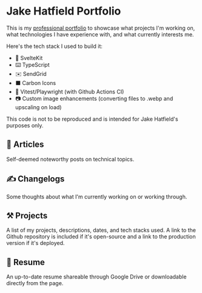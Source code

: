 # Jake Hatfield Portfolio

This is my [professional portfolio](https://jake-hatfield.com) to showcase what projects I'm working on, what technologies I have experience with, and what currently interests me.

Here's the tech stack I used to build it:

- 💖 SvelteKit
- ⌨️ TypeScript
- ✉️ SendGrid
- ⬛ Carbon Icons
- 🧪 Vitest/Playwright (with Github Actions CI)
- 📷 Custom image enhancements (converting files to .webp and upscaling on load)

This code is not to be reproduced and is intended for Jake Hatfield's purposes only.

## 📖 Articles

Self-deemed noteworthy posts on technical topics.

## ✍️ Changelogs

Some thoughts about what I'm currently working on or working through.

## ⚒️ Projects

A list of my projects, descriptions, dates, and tech stacks used. A link to the Github repository is included if it's open-source and a link to the production version if it's deployed.

## 📃 Resume

An up-to-date resume shareable through Google Drive or downloadable directly from the page.
